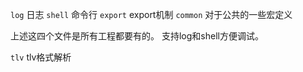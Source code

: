 `log` 日志
`shell` 命令行
`export` export机制
`common` 对于公共的一些宏定义

上述这四个文件是所有工程都要有的。
支持log和shell方便调试。

`tlv` tlv格式解析
